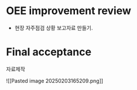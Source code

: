 
# OEE improvement review

- 현장 자주점검 상황 보고자료 만들기.

# Final acceptance 
자료제작

![[Pasted image 20250203165209.png]]